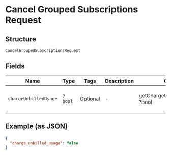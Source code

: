 
# Cancel Grouped Subscriptions Request

## Structure

`CancelGroupedSubscriptionsRequest`

## Fields

| Name | Type | Tags | Description | Getter | Setter |
|  --- | --- | --- | --- | --- | --- |
| `chargeUnbilledUsage` | `?bool` | Optional | - | getChargeUnbilledUsage(): ?bool | setChargeUnbilledUsage(?bool chargeUnbilledUsage): void |

## Example (as JSON)

```json
{
  "charge_unbilled_usage": false
}
```

